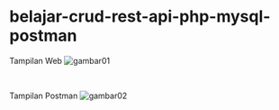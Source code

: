 # belajar-crud-rest-api-php-mysql-postman
Tampilan Web
![gambar01](https://user-images.githubusercontent.com/58316058/202930658-1f777b87-219d-44e6-9b06-aacbe2295be5.png)

<br>

Tampilan Postman
![gambar02](https://user-images.githubusercontent.com/58316058/202930728-45af02cb-2414-43ff-9f50-11bc28e24652.png)
